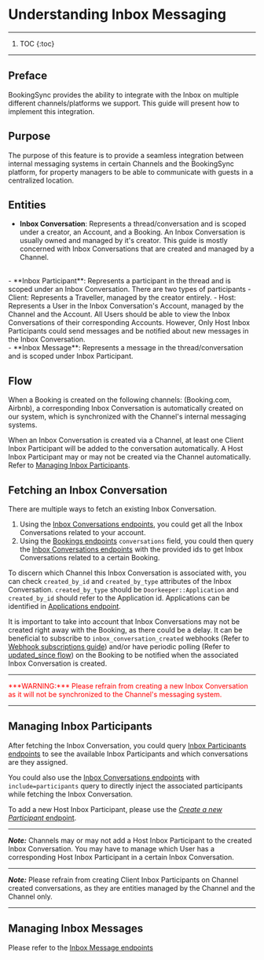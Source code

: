 # Understanding Inbox Messaging

---

1. TOC
{:toc}

---

## Preface

BookingSync provides the ability to integrate with the Inbox on multiple different channels/platforms we support. This guide will present
how to implement this integration.


## Purpose

The purpose of this feature is to provide a seamless integration between internal messaging systems in certain Channels and the BookingSync platform, for property managers to be able to communicate with guests in a centralized location.


## Entities

- **Inbox Conversation**: Represents a thread/conversation and is scoped under a creator, an Account, and a Booking. An Inbox Conversation is usually owned and managed by it's creator.
This guide is mostly concerned with Inbox Conversations that are created and managed by a Channel.
<br>
- **Inbox Participant**: Represents a participant in the thread and is scoped under an Inbox Conversation. There are two types of participants
  - Client: Represents a Traveller, managed by the creator entirely.
  - Host: Represents a User in the Inbox Conversation's Account, managed by the Channel and the Account. All Users should be able to view the Inbox Conversations of their corresponding Accounts. However, Only Host Inbox Participants could send messages and be notified about new messages in the Inbox Conversation.
<br>
- **Inbox Message**: Represents a message in the thread/conversation and is scoped under Inbox Participant.


## Flow

When a Booking is created on the following channels: (Booking.com, Airbnb), a corresponding Inbox Conversation is automatically created on our system, which is synchronized with the Channel's internal messaging systems.

When an Inbox Conversation is created via a Channel, at least one Client Inbox Participant will be added to the conversation automatically. A Host Inbox Participant may or may not be created via the Channel automatically. Refer to [Managing Inbox Participants](#managing-inbox-participants).


## Fetching an Inbox Conversation

There are multiple ways to fetch an existing Inbox Conversation.

1. Using the [Inbox Conversations endpoints](/reference/endpoints/inbox_conversations), you could get all the Inbox Conversations related to your account.
2. Using the [Bookings endpoints](/reference/endpoints/application) `conversations` field, you could then query the [Inbox Conversations endpoints](/reference/endpoints/inbox_conversations) with the provided ids to get Inbox Conversations related to a certain Booking.

To discern which Channel this Inbox Conversation is associated with, you can check `created_by_id` and `created_by_type` attributes of the Inbox Conversation. `created_by_type` should be `Doorkeeper::Application` and `created_by_id` should refer to the Application id. Applications can be identified in [Applications endpoint](/reference/endpoints/applications).

It is important to take into account that Inbox Conversations may not be created right away with the Booking, as there could be a delay. It can be beneficial to subscribe to `inbox_conversation_created` webhooks (Refer to [Webhook subscriptions guide](/guides/webhook-subscriptions)) and/or have periodic polling (Refer to [updated_since flow](/guides/updated-since-flow)) on the Booking to be notified when the associated Inbox Conversation is created.

---

<span style="color:red">
***WARNING:*** Please refrain from creating a new Inbox Conversation as it will not be synchronized to the Channel's messaging system.
</span>

---

## Managing Inbox Participants

After fetching the Inbox Conversation, you could query [Inbox Participants endpoints](/reference/endpoints/inbox_participants) to see the available Inbox Participants and which conversations are they assigned.

You could also use the [Inbox Conversations endpoints](/reference/endpoints/inbox_conversations) with `include=participants` query to directly inject the associated participants while fetching the Inbox Conversation.

To add a new Host Inbox Participant, please use the [*Create a new Participant* endpoint](/reference/endpoints/inbox_participants#create-a-new-participant).

---

***Note:*** Channels may or may not add a Host Inbox Participant to the created Inbox Conversation. You may have to manage which User has a corresponding Host Inbox Participant in a certain Inbox Conversation.

---

***Note:*** Please refrain from creating Client Inbox Participants on Channel created conversations, as they are entities managed by the Channel and the Channel only.

---

## Managing Inbox Messages

Please refer to the [Inbox Message endpoints](/reference/endpoints/inbox_messages)

